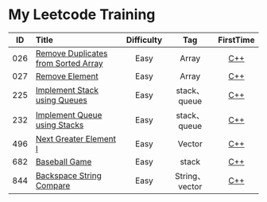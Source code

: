 # My Leetcode Training


| ID   | Title                                    | Difficulty |                    Tag                    |                    FirstTime                    |
| ---- | :--------------------------------------- | :--------: | :---------------------------------------: | :--------------------------------------: |
| 026  | [Remove Duplicates from Sorted Array](https://leetcode.com/problems/remove-duplicates-from-sorted-array/) |    Easy    |    Array    | [C++](https://github.com/codingClaire/leetcode/blob/master/FirstTime/26.cpp) |
| 027  | [Remove Element](https://leetcode.com/problems/remove-element/)|  Easy |  Array|[C++](https://github.com/codingClaire/leetcode/blob/master/FirstTime/27.cpp) |
| 225 |[Implement Stack using Queues](https://leetcode.com/problems/implement-stack-using-queues/) |  Easy  | stack、queue | [C++](https://github.com/codingClaire/leetcode/blob/master/FirstTime/225.cpp)
| 232 | [Implement Queue using Stacks](https://leetcode.com/problems/implement-queue-using-stacks/)|   Easy   |   stack、queue  | [C++](https://github.com/codingClaire/leetcode/blob/master/FirstTime/232.cpp)
| 496 | [Next Greater Element I](https://leetcode.com/problems/next-greater-element-i/)| Easy| Vector| [C++](https://github.com/codingClaire/leetcode/blob/master/FirstTime/496.cpp)
| 682  | [Baseball Game](https://leetcode.com/problems/baseball-game/) |    Easy    |    stack    | [C++](https://github.com/codingClaire/leetcode/blob/master/FirstTime/682.cpp) |
| 844 |[Backspace String Compare](https://leetcode.com/problems/backspace-string-compare/)|  Easy  | String、vector   | [C++](https://github.com/codingClaire/leetcode/blob/master/FirstTime/844.cpp)